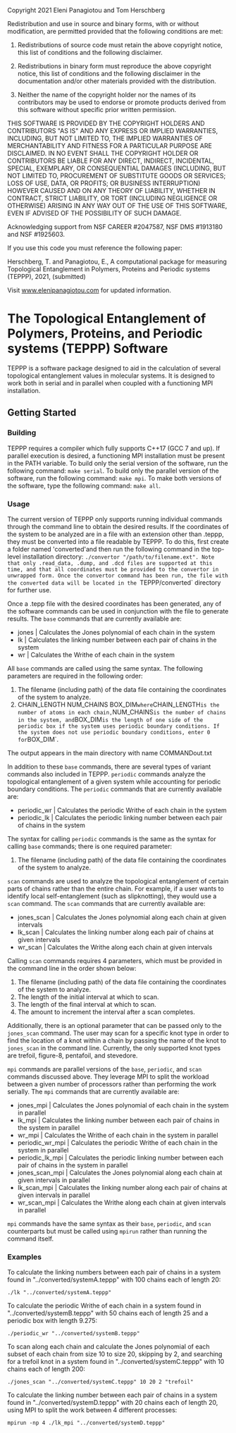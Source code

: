 Copyright 2021 Eleni Panagiotou and Tom Herschberg

Redistribution and use in source and binary forms, with or without modification, are permitted provided that the following conditions are met:

1. Redistributions of source code must retain the above copyright notice, this list of conditions and the following disclaimer.

2. Redistributions in binary form must reproduce the above copyright notice, this list of conditions and the following disclaimer in the documentation and/or other materials provided with the distribution.

3. Neither the name of the copyright holder nor the names of its contributors may be used to endorse or promote products derived from this software without specific prior written permission.

THIS SOFTWARE IS PROVIDED BY THE COPYRIGHT HOLDERS AND CONTRIBUTORS "AS IS" AND ANY EXPRESS OR IMPLIED WARRANTIES, INCLUDING, BUT NOT LIMITED TO, THE IMPLIED WARRANTIES OF MERCHANTABILITY AND FITNESS FOR A PARTICULAR PURPOSE ARE DISCLAIMED. IN NO EVENT SHALL THE COPYRIGHT HOLDER OR CONTRIBUTORS BE LIABLE FOR ANY DIRECT, INDIRECT, INCIDENTAL, SPECIAL, EXEMPLARY, OR CONSEQUENTIAL DAMAGES (INCLUDING, BUT NOT LIMITED TO, PROCUREMENT OF SUBSTITUTE GOODS OR SERVICES; LOSS OF USE, DATA, OR PROFITS; OR BUSINESS INTERRUPTION) HOWEVER CAUSED AND ON ANY THEORY OF LIABILITY, WHETHER IN CONTRACT, STRICT LIABILITY, OR TORT (INCLUDING NEGLIGENCE OR OTHERWISE) ARISING IN ANY WAY OUT OF THE USE OF THIS SOFTWARE, EVEN IF ADVISED OF THE POSSIBILITY OF SUCH DAMAGE.

Acknowledging support from NSF CAREER #2047587, NSF DMS #1913180 and NSF #1925603.

If you use this code you must reference the following paper:

Herschberg, T. and Panagiotou, E.,  A computational package for measuring Topological Entanglement in Polymers, Proteins and Periodic systems (TEPPP), 2021, (submitted) 

Visit www.elenipanagiotou.com for updated information.

# The Topological Entanglement of Polymers, Proteins, and Periodic systems (TEPPP) Software

TEPPP is a software package designed to aid in the calculation of several topological entanglement values in molecular systems. It is designed to work both in serial and in parallel when coupled with a functioning MPI installation.

## Getting Started

### Building

TEPPP requires a compiler which fully supports C++17 (GCC 7 and up). If parallel execution is desired, a functioning MPI installation must be present in the PATH variable. To build only the serial version of the software, run the following command: `make serial`. To build only the parallel version of the software, run the following command: `make mpi`. To make both versions of the software, type the following command: `make all`.

### Usage

The current version of TEPPP only supports running individual commands through the command line to obtain the desired results. If the coordinates of the system to be analyzed are in a file with an extension other than .teppp, they must be converted into a file readable by TEPPP. To do this, first create a folder named 'converted'and then run the following command in the top-level installation directory: `./convertor "/path/to/filename.ext". Note that only .read_data, .dump, and .dcd files are supported at this time, and that all coordinates must be provided to the convertor in unwrapped form. Once the convertor command has been run, the file with the converted data will be located in the `TEPPP/converted` directory for further use.

Once a .tepp file with the desired coordinates has been generated, any of the software commands can be used in conjunction with the file to generate results. The `base` commands that are currently available are:

* jones | Calculates the Jones polynomial of each chain in the system
* lk | Calculates the linking number between each pair of chains in the system
* wr | Calculates the Writhe of each chain in the system

All `base` commands are called using the same syntax. The following parameters are required in the following order:

1. The filename (including path) of the data file containing the coordinates of the system to analyze.
2. CHAIN_LENGTH NUM_CHAINS BOX_DIM` where `CHAIN_LENGTH` is the number of atoms in each chain, `NUM_CHAINS` is the number of chains in the system, and `BOX_DIM` is the length of one side of the periodic box if the system uses periodic boundary conditions. If the system does not use periodic boundary conditions, enter 0 for `BOX_DIM`.


The output appears in the main directory with name COMMANDout.txt

In addition to these `base` commands, there are several types of variant commands also included in TEPPP. `periodic` commands analyze the topological entanglement of a given system while accounting for periodic boundary conditions. The `periodic` commands that are currently available are:

* periodic_wr | Calculates the periodic Writhe of each chain in the system
* periodic_lk | Calculates the periodic linking number between each pair of chains in the system

The syntax for calling `periodic` commands is the same as the syntax for calling `base` commands; there is one required parameter:

1. The filename (including path) of the data file containing the coordinates of the system to analyze.

`scan` commands are used to analyze the topological entanglement of certain parts of chains rather than the entire chain. For example, if a user wants to identify local self-entanglement (such as slipknotting), they would use a `scan` command. The `scan` commands that are currently available are:

* jones_scan | Calculates the Jones polynomial along each chain at given intervals
* lk_scan | Calculates the linking number along each pair of chains at given intervals
* wr_scan | Calculates the Writhe along each chain at given intervals

Calling `scan` commands requires 4 parameters, which must be provided in the command line in the order shown below:

1. The filename (including path) of the data file containing the coordinates of the system to analyze.
2. The length of the initial interval at which to scan.
3. The length of the final interval at which to scan.
4. The amount to increment the interval after a scan completes.

Additionally, there is an optional parameter that can be passed only to the `jones_scan` command. The user may scan for a specific knot type in order to find the location of a knot within a chain by passing the name of the knot to `jones_scan` in the command line. Currently, the only supported knot types are trefoil, figure-8, pentafoil, and stevedore.

`mpi` commands are parallel versions of the `base`, `periodic`, and `scan` commands discussed above. They leverage MPI to split the workload between a given number of processors rather than performing the work serially. The `mpi` commands that are currently available are:

* jones_mpi | Calculates the Jones polynomial of each chain in the system in parallel
* lk_mpi | Calculates the linking number between each pair of chains in the system in parallel
* wr_mpi | Calculates the Writhe of each chain in the system in parallel
* periodic_wr_mpi | Calculates the periodic Writhe of each chain in the system in parallel
* periodic_lk_mpi | Calculates the periodic linking number between each pair of chains in the system in parallel
* jones_scan_mpi | Calculates the Jones polynomial along each chain at given intervals in parallel
* lk_scan_mpi | Calculates the linking number along each pair of chains at given intervals in parallel
* wr_scan_mpi | Calculates the Writhe along each chain at given intervals in parallel

`mpi` commands have the same syntax as their `base`, `periodic`, and `scan` counterparts but must be called using `mpirun` rather than running the command itself.

### Examples

To calculate the linking numbers between each pair of chains in a system found in "../converted/systemA.teppp" with 100 chains each of length 20:

`./lk "../converted/systemA.teppp"`

To calculate the periodic Writhe of each chain in a system found in "../converted/systemB.teppp" with 50 chains each of length 25 and a periodic box with length 9.275:

`./periodic_wr "../converted/systemB.teppp"`

To scan along each chain and calculate the Jones polynomial of each subset of each chain from size 10 to size 20, skipping by 2, and searching for a trefoil knot in a system found in "../converted/systemC.teppp" with 10 chains each of length 200:

`./jones_scan "../converted/systemC.teppp" 10 20 2 "trefoil"`

To calculate the linking number between each pair of chains in a system found in "../converted/systemD.teppp" with 20 chains each of length 20, using MPI to split the work between 4 different processes:

`mpirun -np 4 ./lk_mpi "../converted/systemD.teppp"`

